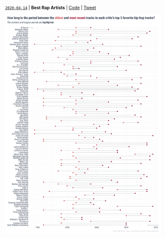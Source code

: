 [`2020-04-14`](https://github.com/rfordatascience/tidytuesday/tree/master/data/2020/2020-04-14) | **Best Rap Artists** | [Code](plot.R) | [Tweet]()

![How long is the period between the oldest and most recent tracks in each critic's top 5 favorite hip-hop tracks?](best-rap-artists-plot-20200420_2317.png)
